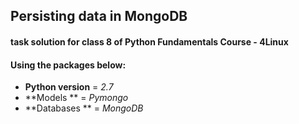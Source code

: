 ## Persisting data in MongoDB

#### task solution for class 8 of Python Fundamentals Course - 4Linux

#### Using the packages below:

* **Python version** = _2.7_
* **Models ** = _Pymongo_
* **Databases ** = _MongoDB_ 